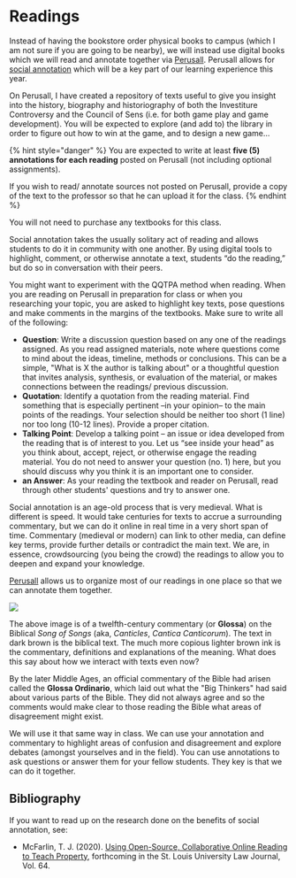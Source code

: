 # Readings

Instead of having the bookstore order physical books to campus (which I am not sure if you are going to be nearby), we will instead use digital books which we will read and annotate together via [Perusall](https://marc-saurette.gitbook.io/the-making-of-the-middle-ages/course-info/digital-tools/perusall). Perusall allows for [social annotation](http://www.grandviewcetl.org/tools-for-teaching-social-annotation/) which will be a key part of our learning experience this year.

On Perusall, I have created a repository of texts useful to give you insight into the history, biography and historiography of both the Investiture Controversy and the Council of Sens (i.e. for both game play and game development). You will be expected to explore (and add to) the library in order to figure out how to win at the game, and to design a new game...

{% hint style="danger" %}
You are expected to write at least **five (5) annotations for each reading** posted on Perusall (not including optional assignments).

If you wish to read/ annotate sources not posted on Perusall, provide a copy of the text to the professor so that he can upload it for the class.&#x20;
{% endhint %}

You will not need to purchase any textbooks for this class.

Social annotation takes the usually solitary act of reading and allows students to do it in community with one another. By using digital tools to highlight, comment, or otherwise annotate a text, students “do the reading,” but do so in conversation with their peers.

You might want to experiment with the QQTPA method when reading. When you are reading on Perusall in preparation for class or when you researching your topic, you are asked to highlight key texts, pose questions and make comments in the margins of the textbooks. Make sure to write all of the following:

* **Question**: Write a discussion question based on any one of the readings assigned. As you read assigned materials, note where questions come to mind about the ideas, timeline, methods or conclusions. This can be a simple, "What is X the author is talking about" or a thoughtful question that invites analysis, synthesis, or evaluation of the material, or makes connections between the readings/ previous discussion.
* **Quotation**: Identify a quotation from the reading material. Find something that is especially pertinent –in your opinion– to the main points of the readings. Your selection should be neither too short (1 line) nor too long (10-12 lines). Provide a proper citation.
* **Talking Point**: Develop a talking point – an issue or idea developed from the reading that is of interest to you. Let us “see inside your head” as you think about, accept, reject, or otherwise engage the reading material. You do not need to answer your question (no. 1) here, but you should discuss why you think it is an important one to consider.
* **an Answer**: As your reading the textbook and reader on Perusall, read through other students' questions and try to answer one.

Social annotation is an age-old process that is very medieval. What is different is speed. It would take centuries for texts to accrue a surrounding commentary, but we can do it online in real time in a very short span of time. Commentary (medieval or modern) can link to other media, can define key terms, provide further details or contradict the main text. We are, in essence, crowdsourcing (you being the crowd) the readings to allow you to deepen and expand your knowledge.

​[Perusall](https://marc-saurette.gitbook.io/the-making-of-the-middle-ages/course-info/digital-tools/perusall) allows us to organize most of our readings in one place so that we can annotate them together.

![](https://gblobscdn.gitbook.com/assets%2F-M24F3BOegHMYQogZkSJ%2F-MG551oDdvHcxk5r3g0J%2F-MG56uV9AiWqO0AHCuAv%2Fe-codices\_fmb-cb-0031\_002r\_medium.jpg?alt=media\&token=a491ed61-7d67-4c08-b42f-53168676d07d)

The above image is of a twelfth-century commentary (or **Glossa**) on the Biblical _Song of Songs_ (aka, _Canticles_, _Cantica Canticorum_). The text in dark brown is the biblical text. The much more copious lighter brown ink is the commentary, definitions and explanations of the meaning. What does this say about how we interact with texts even now?

By the later Middle Ages, an official commentary of the Bible had arisen called the **Glossa Ordinario**, which laid out what the "Big Thinkers" had said about various parts of the Bible. They did not always agree and so the comments would make clear to those reading the Bible what areas of disagreement might exist.

We will use it that same way in class. We can use your annotation and commentary to highlight areas of confusion and disagreement and explore debates (amongst yourselves and in the field). You can use annotations to ask questions or answer them for your fellow students. They key is that we can do it together.

## Bibliography <a href="#bibliography" id="bibliography"></a>

If you want to read up on the research done on the benefits of social annotation, see:

* McFarlin, T. J. (2020). [Using Open-Source, Collaborative Online Reading to Teach Property](https://ssrn.com/abstract=3558169), forthcoming in the St. Louis University Law Journal, Vol. 64.

## ​ <a href="#undefined" id="undefined"></a>
